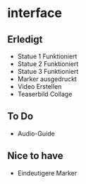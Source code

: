 # interface

<h2>Erledigt</h2>
<ul>
  <li>Statue 1 Funktioniert</li>
  <li>Statue 2 Funktioniert</li>
  <li>Statue 3 Funktioniert</li> 
  <li>Marker ausgedruckt</li>
  <li>Video Erstellen</li>
  <li>Teaserbild Collage</li>
</ul>

<h2>To Do</h2>
<ul>
  <li>Audio-Guide</li>
</ul>
<h2>Nice to have</h2>
<ul>
  <li>Eindeutigere Marker</li>
</ul>
